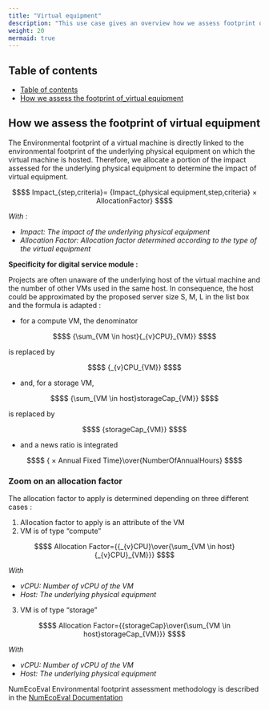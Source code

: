 ```yaml
---
title: "Virtual equipment"
description: "This use case gives an overview how we assess footprint of a virtual equipment"
weight: 20
mermaid: true
---
```


## Table of contents

-   [Table of contents](#table-of-contents)
-   [How we assess the footprint of_virtual equipment](#how-we-assess-the-footprint-of-virtual-equipment)

## How we assess the footprint of virtual equipment

The Environmental footprint of a virtual machine is directly linked to the environmental footprint of the underlying physical equipment 
on which the virtual machine is hosted. Therefore, we allocate a portion of the impact assessed for the underlying physical equipment to determine the impact of virtual equipment.  
```math
$$
Impact_{step,criteria}= {Impact_{physical equipment,step,criteria} × AllocationFactor}
$$
```
*With :*
- *Impact: The impact of the underlying physical equipment*
- *Allocation Factor: Allocation factor determined according to the type of the virtual equipment*

**Specificity for digital service module :**

Projects are often unaware of the underlying host of the virtual machine and the number of other VMs used in the same host. 
In consequence, the host could be approximated by the proposed server size S, M, L in the list box and the formula is adapted : 
- for a compute VM, the denominator 
```math
$$
{\sum_{VM \in host}{_{v}CPU}_{VM}}
$$
```
is replaced by
```math
$$
{_{v}CPU_{VM}}
$$
```
- and, for a storage VM,
```math
$$
{\sum_{VM \in host}storageCap_{VM}}
$$
```
 is replaced by 
 ```math
$$
{storageCap_{VM}}
$$
```
- and a news ratio is integrated 
```math
$$
{ × Annual Fixed Time}\over{NumberOfAnnualHours}
$$
```

### Zoom on an allocation factor

The allocation factor to apply is determined depending on three different cases :
1. Allocation factor to apply is an attribute of the VM
2. VM is of type “compute”

```math
$$
Allocation Factor={{_{v}CPU}\over{\sum_{VM \in host}{_{v}CPU}_{VM}}}
$$
```
*With*
- *vCPU: Number of vCPU of the VM*
- *Host: The underlying physical equipment*

3. VM is of type “storage”
```math
$$
Allocation Factor={{storageCap}\over{\sum_{VM \in host}storageCap_{VM}}}
$$
```
*With*
- *vCPU: Number of vCPU of the VM*
- *Host: The underlying physical equipment*

NumEcoEval Environmental footprint assessment methodology is described in the
[NumEcoEval Documentation](https://gitlab-forge.din.developpement-durable.gouv.fr/pub/numeco/m4g/numecoeval/-/blob/develop/docs/MoteurDeCalculG4IT_V1.1.adoc "NumEcoEval Documentation")
